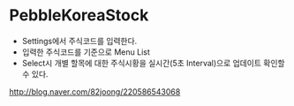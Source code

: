 # PebbleKoreaStock


- Settings에서 주식코드를 입력한다.
- 입력한 주식코드를 기준으로 Menu List 
- Select시 개별 할목에 대한 주식시황을 실시간(5초 Interval)으로 업데이트 확인할수 있다.


http://blog.naver.com/82joong/220586543068
